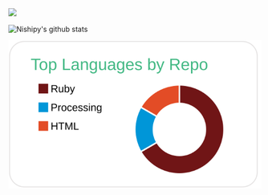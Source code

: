 <img src="https://grass-graph.moshimo.works/images/atarubift.png">

![Nishipy's github stats](https://github-readme-stats.vercel.app/api?username=atarubift)

[![](https://raw.githubusercontent.com/atarubift/atarubift/main/profile-summary-card-output/vue/1-repos-per-language.svg)](https://github.com/vn7n24fzkq/github-profile-summary-cards)
